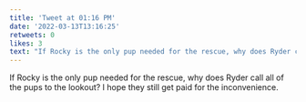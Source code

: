 ```yaml
---
title: 'Tweet at 01:16 PM'
date: '2022-03-13T13:16:25'
retweets: 0
likes: 3
text: "If Rocky is the only pup needed for the rescue, why does Ryder call all of the pups to the lookout? I hope they still get paid for the inconvenience."
---
```

If Rocky is the only pup needed for the rescue, why does Ryder call all of the pups to the lookout? I hope they still get paid for the inconvenience.